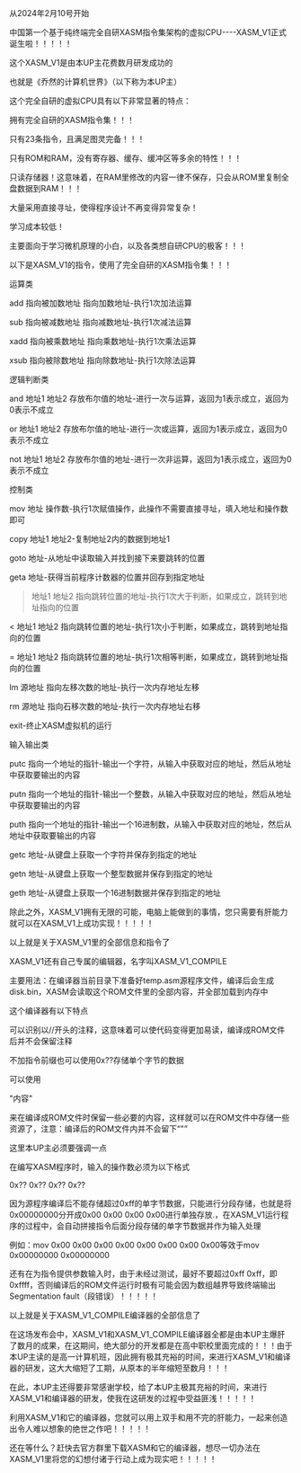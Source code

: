从2024年2月10号开始

中国第一个基于纯终端完全自研XASM指令集架构的虚拟CPU----XASM_V1正式诞生啦！！！！！

这个XASM_V1是由本UP主花费数月研发成功的

也就是《乔然的计算机世界》（以下称为本UP主）

这个完全自研的虚拟CPU具有以下非常显著的特点：

拥有完全自研的XASM指令集！！！

只有23条指令，且满足图灵完备！！！

只有ROM和RAM，没有寄存器、缓存、缓冲区等多余的特性！！！

只读存储器！这意味着，在RAM里修改的内容一律不保存，只会从ROM里复制全盘数据到RAM！！！

大量采用直接寻址，使得程序设计不再变得异常复杂！

学习成本较低！

主要面向于学习微机原理的小白，以及各类想自研CPU的极客！！！

以下是XASM_V1的指令，使用了完全自研的XASM指令集！！！

运算类

add 指向被加数地址 指向加数地址-执行1次加法运算

sub 指向被减数地址 指向减数地址-执行1次减法运算

xadd 指向被乘数地址 指向乘数地址-执行1次乘法运算

xsub 指向被除数地址 指向除数地址-执行1次除法运算

逻辑判断类

and 地址1 地址2 存放布尔值的地址-进行一次与运算，返回为1表示成立，返回为0表示不成立

or 地址1 地址2 存放布尔值的地址-进行一次或运算，返回为1表示成立，返回为0表示不成立

not 地址1 地址2 存放布尔值的地址-进行一次非运算，返回为1表示成立，返回为0表示不成立

控制类

mov 地址 操作数-执行1次赋值操作，此操作不需要直接寻址，填入地址和操作数即可

copy 地址1 地址2-复制地址2内的数据到地址1

goto 地址-从地址中读取输入并找到接下来要跳转的位置

geta 地址-获得当前程序计数器的位置并回存到指定地址

> 地址1 地址2 指向跳转位置的地址-执行1次大于判断，如果成立，跳转到地址指向的位置

< 地址1 地址2 指向跳转位置的地址-执行1次小于判断，如果成立，跳转到地址指向的位置

= 地址1 地址2 指向跳转位置的地址-执行1次相等判断，如果成立，跳转到地址指向的位置

lm 源地址 指向左移次数的地址-执行一次内存地址左移

rm 源地址 指向石移次数的地址-执行一次内存地址右移

exit-终止XASM虚拟机的运行

输入输出类

putc 指向一个地址的指针-输出一个字符，从输入中获取对应的地址，然后从地址中获取要输出的内容

putn 指向一个地址的指针-输出一个整数，从输入中获取对应的地址，然后从地址中获取要输出的内容

puth 指向一个地址的指针-输出一个16进制数，从输入中获取对应的地址，然后从地址中获取要输出的内容

getc 地址-从键盘上获取一个字符并保存到指定的地址

getn 地址-从键盘上获取一个整型数据并保存到指定的地址

geth 地址-从键盘上获取一个16进制数据并保存到指定的地址

除此之外，XASM_V1拥有无限的可能，电脑上能做到的事情，您只需要有肝能力就可以在XASM_V1上成功实现！！！！！

以上就是关于XASM_V1里的全部信息和指令了

XASM_V1还有自己专属的编辑器，名字叫XASM_V1_COMPILE

主要用法：在编译器当前目录下准备好temp.asm源程序文件，编译后会生成disk.bin，XASM会读取这个ROM文件里的全部内容，并全部加载到内存中

这个编译器有以下特点

可以识别以//开头的注释，这意味着可以使代码变得更加易读，编译成ROM文件后并不会保留注释

不加指令前缀也可以使用0x??存储单个字节的数据

可以使用

"内容"

来在编译成ROM文件时保留一些必要的内容，这样就可以在ROM文件中存储一些资源了，注意：编译后的ROM文件内并不会留下“"”

这里本UP主必须要强调一点

在编写XASM程序时，输入的操作数必须为以下格式

0x?? 0x?? 0x?? 0x??

因为源程序编译后不能存储超过0xff的单字节数据，只能进行分段存储，也就是将0x00000000分开成0x00 0x00 0x00 0x00进行单独存放.，在XASM_V1运行程序的过程中，会自动拼接指令后面分段存储的单字节数据并作为输入处理

例如：mov 0x00 0x00 0x00 0x00 0x00 0x00 0x00 0x00等效于mov 0x00000000 0x00000000

还有在为指令提供参数输入时，由于未经过测试，最好不要超过0xff 0xff，即0xffff，否则编译后的ROM文件运行时极有可能会因为数组越界导致终端输出Segmentation fault（段错误）！！！！！

以上就是关于XASM_V1_COMPILE编译器的全部信息了

在这场发布会中，XASM_V1和XASM_V1_COMPILE编译器全都是由本UP主爆肝了数月的成果，在这期间，绝大部分的开发都是在高中职校里面完成的！！！由于本UP主读的是高一计算机班，因此拥有极其充裕的时间，来进行XASM_V1和编译器的研发，这大大缩短了工期，从原本的半年缩短至数月！！！

在此，本UP主还得要非常感谢学校，给了本UP主极其充裕的时间，来进行XASM_V1和编译器的研发，使我在这研发的过程中受益匪浅！！！！！

利用XASM_V1和它的编译器，您就可以用上双手和用不完的肝能力，一起来创造出令人难以想象的绝世之作吧！！！！！

还在等什么？赶快去官方群里下载XASM和它的编译器，想尽一切办法在XASM_V1里将您的幻想付诸于行动上成为现实吧！！！！！
